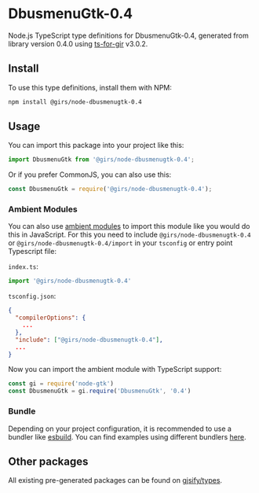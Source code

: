 
# DbusmenuGtk-0.4

Node.js TypeScript type definitions for DbusmenuGtk-0.4, generated from library version 0.4.0 using [ts-for-gir](https://github.com/gjsify/ts-for-gir) v3.0.2.


## Install

To use this type definitions, install them with NPM:
```bash
npm install @girs/node-dbusmenugtk-0.4
```

## Usage

You can import this package into your project like this:
```ts
import DbusmenuGtk from '@girs/node-dbusmenugtk-0.4';
```

Or if you prefer CommonJS, you can also use this:
```ts
const DbusmenuGtk = require('@girs/node-dbusmenugtk-0.4');
```

### Ambient Modules

You can also use [ambient modules](https://github.com/gjsify/ts-for-gir/tree/main/packages/cli#ambient-modules) to import this module like you would do this in JavaScript.
For this you need to include `@girs/node-dbusmenugtk-0.4` or `@girs/node-dbusmenugtk-0.4/import` in your `tsconfig` or entry point Typescript file:

`index.ts`:
```ts
import '@girs/node-dbusmenugtk-0.4'
```

`tsconfig.json`:
```json
{
  "compilerOptions": {
    ...
  },
  "include": ["@girs/node-dbusmenugtk-0.4"],
  ...
}
```

Now you can import the ambient module with TypeScript support: 

```ts
const gi = require('node-gtk')
const DbusmenuGtk = gi.require('DbusmenuGtk', '0.4')
```


### Bundle

Depending on your project configuration, it is recommended to use a bundler like [esbuild](https://esbuild.github.io/). You can find examples using different bundlers [here](https://github.com/gjsify/ts-for-gir/tree/main/examples).

## Other packages

All existing pre-generated packages can be found on [gjsify/types](https://github.com/gjsify/types).

